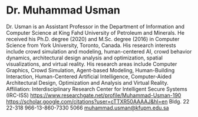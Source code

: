# Dr. Muhammad Usman

Dr. Usman is an Assistant Professor in the Department of Information and Computer Science at King Fahd University of Petroleum and Minerals. He received his Ph.D. degree (2020) and M.Sc. degree (2016) in Computer Science from York University, Toronto, Canada. His research interests include crowd simulation and modeling, human-centered AI, crowd behavior dynamics, architectural design analysis and optimization, spatial visualizations, and virtual reality. His research areas include
Computer Graphics,
Crowd Simulation,
Agent-based Modeling,
Human-Building Interaction,
Human-Centered Artificial Intelligence,
Computer-Aided Architectural Design, Optimization and Analysis and
Virtual Reality.
Affiliation:
Interdisciplinary Research Center for Intelligent Secure Systems (IRC-ISS)
https://www.researchgate.net/profile/Muhammad-Usman-190
https://scholar.google.com/citations?user=cTTXR50AAAAJ&hl=en
Bldg. 22
22-318
966-13-860-7330
5066
muhammad.usman@kfupm.edu.sa